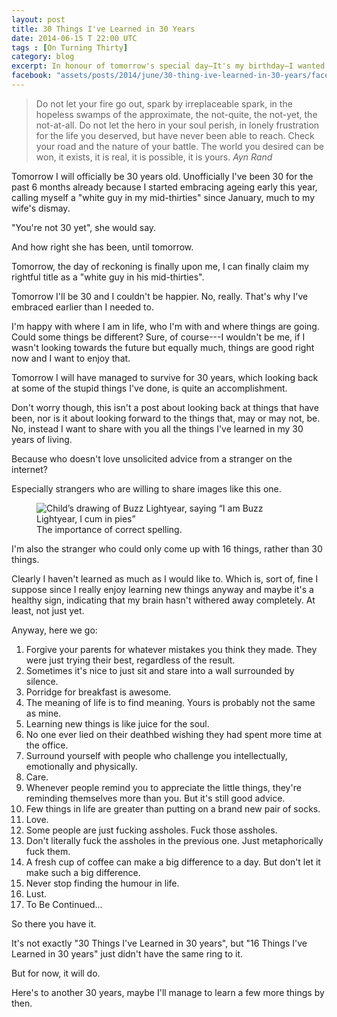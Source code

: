 ```yaml
---
layout: post
title: 30 Things I've Learned in 30 Years
date: 2014-06-15 T 22:00 UTC
tags : [On Turning Thirty]
category: blog
excerpt: In honour of tomorrow's special day—It's my birthday—I wanted to give you all a really special post. But I couldn't come up with anything special.
facebook: "assets/posts/2014/june/30-thing-ive-learned-in-30-years/facebook-og-image.jpg"
---
```

> Do not let your fire go out, spark by irreplaceable spark, in the hopeless swamps of the approximate, the not-quite, the not-yet, the not-at-all. Do not let the hero in your soul perish, in lonely frustration for the life you deserved, but have never been able to reach. Check your road and the nature of your battle. The world you desired can be won, it exists, it is real, it is possible, it is yours. <cite>Ayn Rand</cite>

Tomorrow I will officially be 30 years old. Unofficially I've been 30 for the past 6 months already because I started embracing ageing early this year, calling myself a "white guy in my mid-thirties" since January, much to my wife's dismay.

"You're not 30 yet", she would say.

And how right she has been, until tomorrow.

Tomorrow, the day of reckoning is finally upon me, I can finally claim my rightful title as a "white guy in his mid-thirties".

Tomorrow I'll be 30 and I couldn't be happier. No, really. That's why I've embraced earlier than I needed to.

I'm happy with where I am in life, who I'm with and where things are going. Could some things be different? Sure, of course---I wouldn't be me, if I wasn't looking towards the future but equally much, things are good right now and I want to enjoy that.

Tomorrow I will have managed to survive for 30 years, which looking back at some of the stupid things I've done, is quite an accomplishment.

Don't worry though, this isn't a post about looking back at things that have been, nor is it about looking forward to the things that, may or may not, be. No, instead I want to share with you all the things I've learned in my 30 years of living.

Because who doesn't love unsolicited advice from a stranger on the internet?

Especially strangers who are willing to share images like this one.

<div>
<figure>
	<img class="js-lazy-load" data-original="../../../../assets/posts/2014/june/30-thing-ive-learned-in-30-years/i-am-buzz-lightyear-i-cum-in-pies.jpg" alt="Child&rsquo;s drawing of Buzz Lightyear, saying &ldquo;I am Buzz Lightyear, I cum in pies&rdquo;">
	<figcaption>The importance of correct spelling.</figcaption>
</figure>
</div>

I'm also the stranger who could only come up with 16 things, rather than 30 things.

Clearly I haven't learned as much as I would like to. Which is, sort of, fine I suppose since I really enjoy learning new things anyway and maybe it's a healthy sign, indicating that my brain hasn't withered away completely. At least, not just yet.

Anyway, here we go:

1. Forgive your parents for whatever mistakes you think they made. They were just trying their best, regardless of the result.
2. Sometimes it's nice to just sit and stare into a wall surrounded by silence.
3. Porridge for breakfast is awesome.
4. The meaning of life is to find meaning. Yours is probably not the same as mine.
5. Learning new things is like juice for the soul.
6. No one ever lied on their deathbed wishing they had spent more time at the office.
7. Surround yourself with people who challenge you intellectually, emotionally and physically. 
8. Care.
9. Whenever people remind you to appreciate the little things, they're reminding themselves more than you. But it's still good advice.
10. Few things in life are greater than putting on a brand new pair of socks.
11. Love.
12. Some people are just fucking assholes. Fuck those assholes.
13. Don't literally fuck the assholes in the previous one. Just metaphorically fuck them.
14. A fresh cup of coffee can make a big difference to a day. But don't let it make such a big difference.
15. Never stop finding the humour in life.
16. Lust.
17. To Be Continued...

So there you have it.

It's not exactly "30 Things I've Learned in 30 years", but "16 Things I've Learned in 30 years" just didn't have the same ring to it.

But for now, it will do.

Here's to another 30 years, maybe I'll manage to learn a few more things by then.